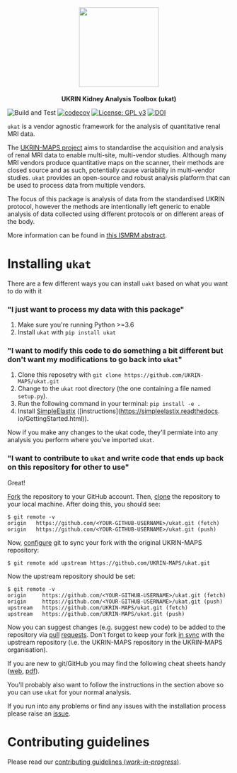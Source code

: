 <h2 align="center"><img src="https://github.com/UKRIN-MAPS/ukat/blob/master/images/ukat_logo.png" height="180"></h2>
<p align="center"><strong>UKRIN Kidney Analysis Toolbox (ukat) </strong></p>

![Build and Test](https://github.com/UKRIN-MAPS/ukat/workflows/Build%20and%20Test/badge.svg?branch=master)
[![codecov](https://codecov.io/gh/UKRIN-MAPS/ukat/branch/master/graph/badge.svg?token=QJ9DQONJBP)](https://codecov.io/gh/UKRIN-MAPS/ukat)
[![License: GPL v3](https://img.shields.io/badge/License-GPLv3-blue.svg)](https://www.gnu.org/licenses/gpl-3.0)
[![DOI](https://zenodo.org/badge/256993671.svg)](https://zenodo.org/badge/latestdoi/256993671)

`ukat` is a vendor agnostic framework for the analysis of quantitative renal MRI data. 

The [UKRIN-MAPS project](https://www.nottingham.ac.uk/research/groups/spmic/research/uk-renal-imaging-network/ukrin-maps.aspx) aims to standardise the acquisition and analysis of renal MRI data to enable multi-site, 
multi-vendor studies. 
Although many MRI vendors produce quantitative maps on the scanner, their methods are closed source and as such, 
potentially cause variability in multi-vendor studies. `ukat` provides an open-source and robust analysis platform that can be used to process data from multiple vendors. 

The focus of this package is analysis of data from the standardised UKRIN protocol, however the methods are intentionally 
left generic to enable analysis of data collected using different protocols or on different areas of the body.

More information can be found in [this ISMRM abstract](https://www.researchgate.net/publication/349830229_UKRIN_Kidney_Analysis_Toolbox_UKAT_A_Framework_for_Harmonized_Quantitative_Renal_MRI_Analysis).

# Installing `ukat`
There are a few different ways you can install `uakt` based on what you want to do with it
### "I just want to process my data with this package"
1. Make sure you're running Python >=3.6
2. Install `ukat` with `pip install ukat`

### "I want to modify this code to do something a bit different but don't want my modifications to go back into `ukat`"
1. Clone this reposetry with `git clone https://github.com/UKRIN-MAPS/ukat.git`
2. Change to the `ukat` root directory (the one containing a file named `setup.py`).
3. Run the following command in your terminal: `pip install -e . `
4. Install [SimpleElastix](https://simpleelastix.github.io/) ([instructions](https://simpleelastix.readthedocs.
   io/GettingStarted.html)).

Now if you make any changes to the ukat code, they'll permiate into any analysis you perform where you've imported `ukat`.

### "I want to contribute to `ukat` and write code that ends up back on this repository for other to use"
Great! 

[Fork](https://help.github.com/en/github/getting-started-with-github/fork-a-repo) the repository to your GitHub account. Then, [clone](https://help.github.com/en/github/getting-started-with-github/fork-a-repo#step-2-create-a-local-clone-of-your-fork) the repository to your local machine. After doing this, you should see:

    $ git remote -v
    origin   https://github.com/<YOUR-GITHUB-USERNAME>/ukat.git (fetch)
    origin   https://github.com/<YOUR-GITHUB-USERNAME>/ukat.git (push)

Now, [configure](https://help.github.com/en/github/getting-started-with-github/fork-a-repo#step-3-configure-git-to-sync-your-fork-with-the-original-spoon-knife-repository) git to sync your fork with the original UKRIN-MAPS repository:

    $ git remote add upstream https://github.com/UKRIN-MAPS/ukat.git

Now the upstream repository should be set:

    $ git remote -v
    origin     https://github.com/<YOUR-GITHUB-USERNAME>/ukat.git (fetch)
    origin     https://github.com/<YOUR-GITHUB-USERNAME>/ukat.git (push)
    upstream   https://github.com/UKRIN-MAPS/ukat.git (fetch)
    upstream   https://github.com/UKRIN-MAPS/ukat.git (push)

Now you can suggest changes (e.g. suggest new code) to be added to the repository via [pull](https://help.github.com/en/github/getting-started-with-github/github-glossary#pull-request) [requests](https://help.github.com/en/github/collaborating-with-issues-and-pull-requests/creating-a-pull-request-from-a-fork). Don't forget to keep your fork [in sync](https://help.github.com/en/github/collaborating-with-issues-and-pull-requests/syncing-a-fork) with the upstream repository (i.e. the UKRIN-MAPS repository in the UKRIN-MAPS organisation).

If you are new to git/GitHub you may find the following cheat sheets handy ([web](https://github.github.com/training-kit/downloads/github-git-cheat-sheet/), [pdf](https://github.github.com/training-kit/downloads/github-git-cheat-sheet.pdf)).

You'll probably also want to follow the instructions in the section above so you can use `ukat` for your normal analysis.

If you run into any problems or find any issues with the installation process please raise an [issue](https://github.com/UKRIN-MAPS/ukat/issues).

# Contributing guidelines
Please read our [contributing guidelines (*work-in-progress*)](.github/CONTRIBUTING.md).
